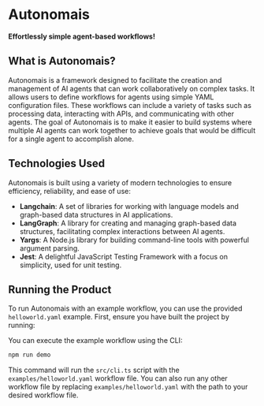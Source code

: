 # Autonomais

**Effortlessly simple agent-based workflows!**

## What is Autonomais?

Autonomais is a framework designed to facilitate the creation and management of AI agents 
that can work collaboratively on complex tasks. It allows users to define workflows for agents 
using simple YAML configuration files. These workflows can include a variety of tasks such as processing data, interacting with APIs, and communicating with other agents. The goal of Autonomais is to make it easier to build systems where multiple AI agents can work together to achieve goals that would be difficult for a single agent to accomplish alone.

## Technologies Used

Autonomais is built using a variety of modern technologies to ensure efficiency, reliability, and ease of use:

- **Langchain**: A set of libraries for working with language models and graph-based data structures in AI applications.
- **LangGraph**: A library for creating and managing graph-based data structures, facilitating complex interactions between AI agents.
- **Yargs**: A Node.js library for building command-line tools with powerful argument parsing.
- **Jest**: A delightful JavaScript Testing Framework with a focus on simplicity, used for unit testing.

## Running the Product

To run Autonomais with an example workflow, you can use the provided `helloworld.yaml` example. First, ensure you have built the project by running:

You can execute the example workflow using the CLI:

```sh
npm run demo
```

This command will run the `src/cli.ts` script with the `examples/helloworld.yaml` workflow file. 
You can also run any other workflow file by replacing `examples/helloworld.yaml` 
with the path to your desired workflow file.
